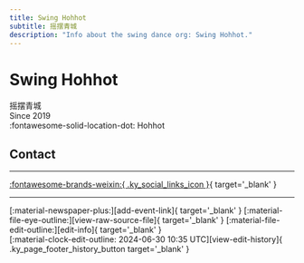 ```yaml
---
title: Swing Hohhot
subtitle: 摇摆青城
description: "Info about the swing dance org: Swing Hohhot."
---
```


# Swing Hohhot

摇摆青城  
Since 2019  
:fontawesome-solid-location-dot: Hohhot  


## Contact


---

 [:fontawesome-brands-weixin:{ .ky_social_links_icon }](# "摇摆青城 Swing Hohhot"){ target='_blank' }

---

<div class="ky_page_footer" markdown>
<div class="ky_page_footer_trailing" markdown="span">
[:material-newspaper-plus:][add-event-link]{ target='_blank' }
[:material-file-eye-outline:][view-raw-source-file]{ target='_blank' }
[:material-file-edit-outline:][edit-info]{ target='_blank' }
</div>
<div class="ky_page_footer_leading" markdown="span">
[:material-clock-edit-outline: 2024-06-30 10:35 UTC][view-edit-history]{ .ky_page_footer_history_button target='_blank' }
</div>
</div>

[add-event-link]: https://github.com/swingdance/events/issues/new?assignees=&labels=add+event&projects=&template=02-add_entity.yml&title=%5Bcn%5D%20%3CName%3E&region=cn&province=Neimenggu&city=Hohhot&org_id=swing-hohhot "Add Event"
[view-raw-source-file]: https://github.com/swingdance/orgs/blob/main/cn/swing-hohhot.json "View Raw Source File"
[edit-info]: https://github.com/swingdance/orgs/issues/new?assignees=&labels=update+org&projects=&template=03-update_entity.yml&title=%5Bcn%5D%20Swing%20Hohhot&region=cn&id=swing-hohhot&name=Swing%20Hohhot "Edit Info"

[view-edit-history]: https://github.com/swingdance/orgs/commits/main/cn/swing-hohhot.json "View Edit History"
